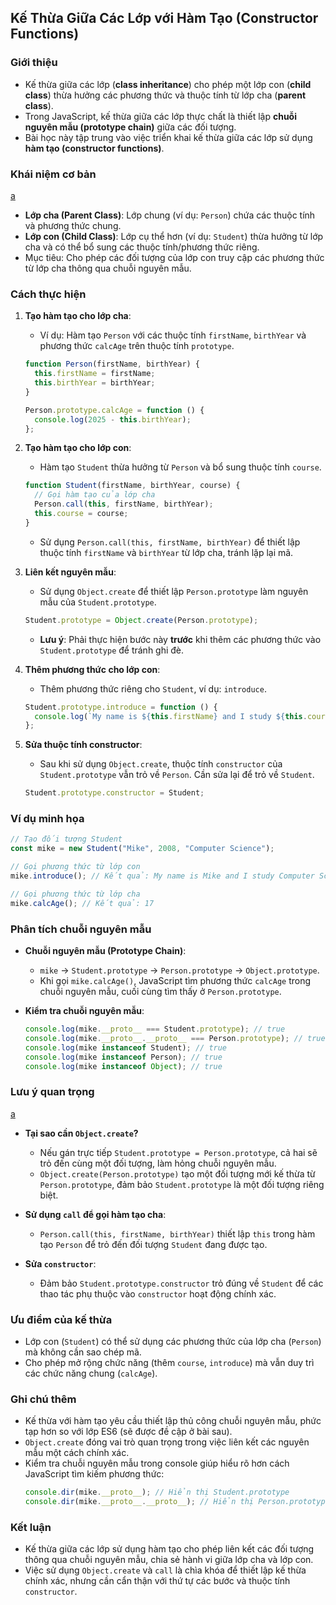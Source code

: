 ## Kế Thừa Giữa Các Lớp với Hàm Tạo (Constructor Functions)

### Giới thiệu

- Kế thừa giữa các lớp (**class inheritance**) cho phép một lớp con (**child class**) thừa hưởng các phương thức và thuộc tính từ lớp cha (**parent class**).
- Trong JavaScript, kế thừa giữa các lớp thực chất là thiết lập **chuỗi nguyên mẫu (prototype chain)** giữa các đối tượng.
- Bài học này tập trung vào việc triển khai kế thừa giữa các lớp sử dụng **hàm tạo (constructor functions)**.

### Khái niệm cơ bản

[a](/md_assets/Inherit-Function.png)

- **Lớp cha (Parent Class)**: Lớp chung (ví dụ: `Person`) chứa các thuộc tính và phương thức chung.
- **Lớp con (Child Class)**: Lớp cụ thể hơn (ví dụ: `Student`) thừa hưởng từ lớp cha và có thể bổ sung các thuộc tính/phương thức riêng.
- Mục tiêu: Cho phép các đối tượng của lớp con truy cập các phương thức từ lớp cha thông qua chuỗi nguyên mẫu.

### Cách thực hiện

1. **Tạo hàm tạo cho lớp cha**:

   - Ví dụ: Hàm tạo `Person` với các thuộc tính `firstName`, `birthYear` và phương thức `calcAge` trên thuộc tính `prototype`.

   ```javascript
   function Person(firstName, birthYear) {
     this.firstName = firstName;
     this.birthYear = birthYear;
   }

   Person.prototype.calcAge = function () {
     console.log(2025 - this.birthYear);
   };
   ```

2. **Tạo hàm tạo cho lớp con**:

   - Hàm tạo `Student` thừa hưởng từ `Person` và bổ sung thuộc tính `course`.

   ```javascript
   function Student(firstName, birthYear, course) {
     // Gọi hàm tạo của lớp cha
     Person.call(this, firstName, birthYear);
     this.course = course;
   }
   ```

   - Sử dụng `Person.call(this, firstName, birthYear)` để thiết lập thuộc tính `firstName` và `birthYear` từ lớp cha, tránh lặp lại mã.

3. **Liên kết nguyên mẫu**:

   - Sử dụng `Object.create` để thiết lập `Person.prototype` làm nguyên mẫu của `Student.prototype`.

   ```javascript
   Student.prototype = Object.create(Person.prototype);
   ```

   - **Lưu ý**: Phải thực hiện bước này **trước** khi thêm các phương thức vào `Student.prototype` để tránh ghi đè.

4. **Thêm phương thức cho lớp con**:

   - Thêm phương thức riêng cho `Student`, ví dụ: `introduce`.

   ```javascript
   Student.prototype.introduce = function () {
     console.log(`My name is ${this.firstName} and I study ${this.course}`);
   };
   ```

5. **Sửa thuộc tính constructor**:

   - Sau khi sử dụng `Object.create`, thuộc tính `constructor` của `Student.prototype` vẫn trỏ về `Person`. Cần sửa lại để trỏ về `Student`.

   ```javascript
   Student.prototype.constructor = Student;
   ```

### Ví dụ minh họa

```javascript
// Tạo đối tượng Student
const mike = new Student("Mike", 2008, "Computer Science");

// Gọi phương thức từ lớp con
mike.introduce(); // Kết quả: My name is Mike and I study Computer Science

// Gọi phương thức từ lớp cha
mike.calcAge(); // Kết quả: 17
```

### Phân tích chuỗi nguyên mẫu

- **Chuỗi nguyên mẫu (Prototype Chain)**:

  - `mike` → `Student.prototype` → `Person.prototype` → `Object.prototype`.
  - Khi gọi `mike.calcAge()`, JavaScript tìm phương thức `calcAge` trong chuỗi nguyên mẫu, cuối cùng tìm thấy ở `Person.prototype`.

- **Kiểm tra chuỗi nguyên mẫu**:
  ```javascript
  console.log(mike.__proto__ === Student.prototype); // true
  console.log(mike.__proto__.__proto__ === Person.prototype); // true
  console.log(mike instanceof Student); // true
  console.log(mike instanceof Person); // true
  console.log(mike instanceof Object); // true
  ```

### Lưu ý quan trọng

[a](/md_assets/Inherit-Good-Bad.png)

- **Tại sao cần `Object.create`?**

  - Nếu gán trực tiếp `Student.prototype = Person.prototype`, cả hai sẽ trỏ đến cùng một đối tượng, làm hỏng chuỗi nguyên mẫu.
  - `Object.create(Person.prototype)` tạo một đối tượng mới kế thừa từ `Person.prototype`, đảm bảo `Student.prototype` là một đối tượng riêng biệt.

- **Sử dụng `call` để gọi hàm tạo cha**:

  - `Person.call(this, firstName, birthYear)` thiết lập `this` trong hàm tạo `Person` để trỏ đến đối tượng `Student` đang được tạo.

- **Sửa `constructor`**:
  - Đảm bảo `Student.prototype.constructor` trỏ đúng về `Student` để các thao tác phụ thuộc vào `constructor` hoạt động chính xác.

### Ưu điểm của kế thừa

- Lớp con (`Student`) có thể sử dụng các phương thức của lớp cha (`Person`) mà không cần sao chép mã.
- Cho phép mở rộng chức năng (thêm `course`, `introduce`) mà vẫn duy trì các chức năng chung (`calcAge`).

### Ghi chú thêm

- Kế thừa với hàm tạo yêu cầu thiết lập thủ công chuỗi nguyên mẫu, phức tạp hơn so với lớp ES6 (sẽ được đề cập ở bài sau).
- `Object.create` đóng vai trò quan trọng trong việc liên kết các nguyên mẫu một cách chính xác.
- Kiểm tra chuỗi nguyên mẫu trong console giúp hiểu rõ hơn cách JavaScript tìm kiếm phương thức:
  ```javascript
  console.dir(mike.__proto__); // Hiển thị Student.prototype
  console.dir(mike.__proto__.__proto__); // Hiển thị Person.prototype
  ```

### Kết luận

- Kế thừa giữa các lớp sử dụng hàm tạo cho phép liên kết các đối tượng thông qua chuỗi nguyên mẫu, chia sẻ hành vi giữa lớp cha và lớp con.
- Việc sử dụng `Object.create` và `call` là chìa khóa để thiết lập kế thừa chính xác, nhưng cần cẩn thận với thứ tự các bước và thuộc tính `constructor`.
